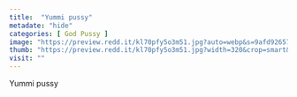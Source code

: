 ```yaml
---
title:  "Yummi pussy"
metadate: "hide"
categories: [ God Pussy ]
image: "https://preview.redd.it/kl70pfy5o3m51.jpg?auto=webp&s=9afd926577f7bf8702813485d34ac573965e44cf"
thumb: "https://preview.redd.it/kl70pfy5o3m51.jpg?width=320&crop=smart&auto=webp&s=7e6f3d1494fcdf6cebb4664bad474ccdd80234f3"
visit: ""
---
```

Yummi pussy
